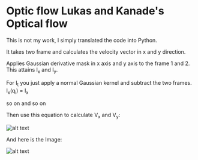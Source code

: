 # Optic flow Lukas and Kanade's Optical flow

This is not my work, I simply translated the code into Python.

It takes two frame and calculates the velocity vector in x and y direction.

Applies Gaussian derivative mask in x axis and y axis to the frame 1 and 2. This attains I<sub>x</sub> and I<sub>y</sub>.  

For I<sub>t</sub> you just apply a normal Gaussian kernel and subtract the two frames.
I<sub>x</sub>(q<sub>i</sub>) = I<sub>x</sub>

so on and so on

Then use this equation to calculate V<sub>x</sub> and V<sub>y</sub>:

![alt text](https://github.com/sanny1/Opticflow/blob/master/equation.gif)

And here is the Image:

![alt text](https://github.com/sanny1/Opticflow/blob/master/Opticflow_2_frames.png)
